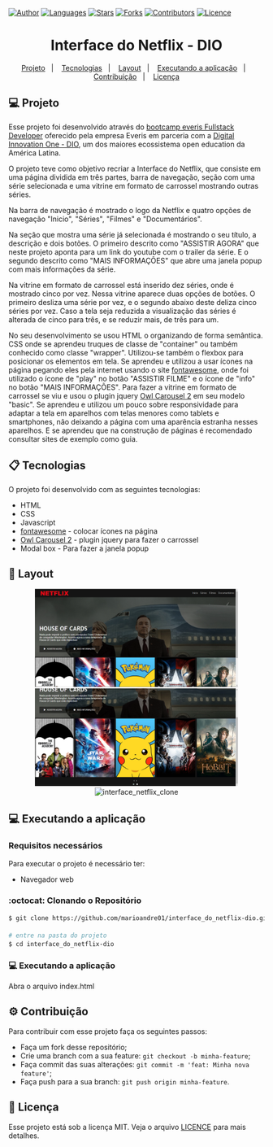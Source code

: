 [![Author](https://img.shields.io/badge/author-marioandre01-3771a1?style=flat-square)](https://github.com/marioandre01)
[![Languages](https://img.shields.io/github/languages/count/marioandre01/interface_do_netflix-dio?color=%233771a1&style=flat-square)](#)
[![Stars](https://img.shields.io/github/stars/marioandre01/interface_do_netflix-dio?color=3771a1&style=flat-square)](https://github.com/marioandre01/interface_do_netflix-dio/stargazers)
[![Forks](https://img.shields.io/github/forks/marioandre01/interface_do_netflix-dio?color=%233771a1&style=flat-square)](https://github.com/marioandre01/interface_do_netflix-dio/network/members)
[![Contributors](https://img.shields.io/github/contributors/marioandre01/interface_do_netflix-dio?color=3771a1&style=flat-square)](https://github.com/marioandre01/interface_do_netflix-dio/graphs/contributors)
[![Licence](https://img.shields.io/github/license/marioandre01/interface_do_netflix-dio?color=%233771a1&style=flat-square)](https://github.com/marioandre01/interface_do_netflix-dio/blob/master/LICENCE.md)


<h1 align="center">
    Interface do Netflix - DIO
</h1>

<p align="center"> 
  <a href="#-projeto">Projeto</a>&nbsp;&nbsp;&nbsp;|&nbsp;&nbsp;&nbsp;
  <a href="#-tecnologias">Tecnologias</a>&nbsp;&nbsp;&nbsp;|&nbsp;&nbsp;&nbsp;
  <a href="#-layout">Layout</a>&nbsp;&nbsp;&nbsp;|&nbsp;&nbsp;&nbsp;
  <a href="#-executando-a-aplicação">Executando a aplicação</a>&nbsp;&nbsp;&nbsp;|&nbsp;&nbsp;&nbsp;
  <a href="#gear-contribuição">Contribuição</a>&nbsp;&nbsp;&nbsp;|&nbsp;&nbsp;&nbsp;
  <a href="#memo-licença">Licença</a>
</p>

## 💻 Projeto

Esse projeto foi desenvolvido através do [bootcamp everis Fullstack Developer](https://web.digitalinnovation.one/track/everis-fullstack-developer) oferecido pela empresa Everis em parceria com a [Digital Innovation One - DIO](https://digitalinnovation.one/), um dos maiores ecossistema open education da América Latina. 

O projeto teve como objetivo recriar a Interface do Netflix, que consiste em uma página dividida em três partes, barra de navegação, seção com uma série selecionada e uma vitrine em formato de carrossel mostrando outras séries. 

Na barra de navegação é mostrado o logo da Netflix e quatro opções de navegação "Inicio", "Séries", "Filmes" e "Documentários". 

Na seção que mostra uma série já selecionada é mostrando o seu título, a descrição e dois botões. O primeiro descrito como "ASSISTIR AGORA" que neste projeto aponta para um link do youtube com o trailer da série. E o segundo descrito como "MAIS INFORMAÇÔES" que abre uma janela popup com mais informações da série. 

Na vitrine em formato de carrossel está inserido dez séries, onde é mostrado cinco por vez. Nessa vitrine aparece duas opções de botões. O primeiro desliza uma série por vez, e o segundo abaixo deste deliza cinco séries por vez. Caso a tela seja reduzida a visualização das séries é alterada de cinco para três, e se reduzir mais, de três para um.

No seu desenvolvimento se usou HTML o organizando de forma semântica. CSS onde se aprendeu truques de classe de "container" ou também conhecido como classe "wrapper". Utilizou-se também o flexbox para posicionar os elementos em tela. Se aprendeu e utilizou a usar ícones na página pegando eles pela internet usando o site [fontawesome](https://fontawesome.com/), onde foi utilizado o ícone de "play" no botão "ASSISTIR FILME" e o ícone de "info" no botão "MAIS INFORMAÇÕES". Para fazer a vitrine em formato de carrossel se viu e usou o plugin jquery [Owl Carousel 2](https://owlcarousel2.github.io/OwlCarousel2/) em seu modelo "basic". Se aprendeu e utilizou um pouco sobre responsividade para adaptar a tela em aparelhos com telas menores como tablets e smartphones, não deixando a página com uma aparência estranha nesses aparelhos. E se aprendeu que na construção de páginas é recomendado consultar sites de exemplo como guia. 



## 📋 Tecnologias

O projeto foi desenvolvido com as seguintes tecnologias:

- HTML
- CSS
- Javascript
- [fontawesome](https://fontawesome.com/) - colocar ícones na página
- [Owl Carousel 2](https://owlcarousel2.github.io/OwlCarousel2/) - plugin jquery para fazer o carrossel
- Modal box - Para fazer a janela popup

## 🎨 Layout

<p align="center">
  <img alt="interface_netflix_clone" title="interface_netflix_clone" src="img/tela_interface_netflix_clone_p1.png" width="400px">
  <img alt="interface_netflix_clone" title="interface_netflix_clone" src="img/tela_interface_netflix_clone_p2.png" width="400px">
  <img alt="interface_netflix_clone" title="interface_netflix_clone" src="img/interface_netflix_clone.gif" width="800px">
</p>


<!-- ## :bulb: Funcionamento da aplicação !-->


## 💻 Executando a aplicação

### Requisitos necessários

Para executar o projeto é necessário ter:
- Navegador web

### :octocat: Clonando o Repositório

```bash
$ git clone https://github.com/marioandre01/interface_do_netflix-dio.git

# entre na pasta do projeto
$ cd interface_do_netflix-dio
```
### 💻 Executando a aplicação

Abra o arquivo index.html

## :gear: Contribuição

Para contribuir com esse projeto faça os seguintes passos:

- Faça um fork desse repositório;
- Crie uma branch com a sua feature: `git checkout -b minha-feature`;
- Faça commit das suas alterações: `git commit -m 'feat: Minha nova feature'`;
- Faça push para a sua branch: `git push origin minha-feature`.

## :memo: Licença

Esse projeto está sob a licença MIT. Veja o arquivo [LICENCE](./LICENCE.md) para mais detalhes.



